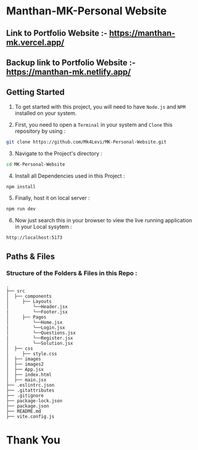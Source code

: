 # Manthan-MK-Personal Website

## Link to Portfolio Website :- https://manthan-mk.vercel.app/
## Backup link to Portfolio Website :- https://manthan-mk.netlify.app/

<h2>Getting Started</h2>

1. To get started with this project, you will need to have `Node.js` and `NPM` installed on your system.

2. First, you need to open a `Terminal` in your system and `Clone` this repository by using :

```bash
git clone https://github.com/Mk4Levi/MK-Personal-Website.git
```

3. Navigate to the Project's directory :

```bash
cd MK-Personal-Website
```

4. Install all Dependencies used in this Project :

```bash
npm install
```

5. Finally, host it on local server :

```bash
npm run dev
```

6. Now just search this in your browser to view the live running application in your Local sysytem :

```bash
http://localhost:5173
```

<h2>Paths & Files</h2>

### Structure of the Folders & Files in this Repo :

```text
.
├── src
│  ├── components
│     ├── Layouts
│         └──Header.jsx
|         └──Footer.jsx
│     ├── Pages
│         └──Home.jsx
|         └──Login.jsx
│         └──Questions.jsx
|         └──Register.jsx
│         └──Solution.jsx
│  ├── css
│     ├── style.css
│  ├── images
│  ├── images2
│  ├── App.jsx
│  ├── index.html
│  ├── main.jsx
├── .eslintrc.json
├── .gitattributes
├── .gitignore
├── package-lock.json
├── package.json
├── README.md
├── vite.config.js
```

# Thank You




